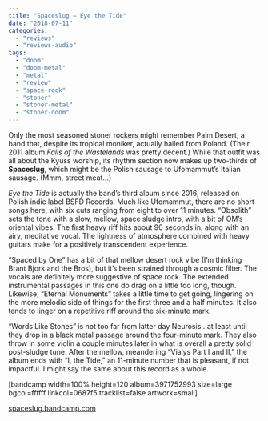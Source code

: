```yaml
---
title: "Spaceslug – Eye the Tide"
date: "2018-07-11"
categories: 
  - "reviews"
  - "reviews-audio"
tags: 
  - "doom"
  - "doom-metal"
  - "metal"
  - "review"
  - "space-rock"
  - "stoner"
  - "stoner-metal"
  - "stoner-doom"
---
```


Only the most seasoned stoner rockers might remember Palm Desert, a band that, despite its tropical moniker, actually hailed from Poland. (Their 2011 album _Falls of the Wastelands_ was pretty decent.) While that outfit was all about the Kyuss worship, its rhythm section now makes up two-thirds of **Spaceslug**, which might be the Polish sausage to Ufomammut’s Italian sausage. (Mmm, street meat…)

_Eye the Tide_ is actually the band’s third album since 2016, released on Polish indie label BSFD Records. Much like Ufomammut, there are no short songs here, with six cuts ranging from eight to over 11 minutes. “Obsolith” sets the tone with a slow, mellow, space sludge intro, with a bit of OM’s oriental vibes. The first heavy riff hits about 90 seconds in, along with an airy, meditative vocal. The lightness of atmosphere combined with heavy guitars make for a positively transcendent experience.

“Spaced by One” has a bit of that mellow desert rock vibe (I’m thinking Brant Bjork and the Bros), but it’s been strained through a cosmic filter. The vocals are definitely more suggestive of space rock. The extended instrumental passages in this one do drag on a little too long, though. Likewise, “Eternal Monuments” takes a little time to get going, lingering on the more melodic side of things for the first three and a half minutes. It also tends to linger on a repetitive riff around the six-minute mark.

“Words Like Stones” is not too far from latter day Neurosis…at least until they drop in a black metal passage around the four-minute mark. They also throw in some violin a couple minutes later in what is overall a pretty solid post-sludge tune. After the mellow, meandering “Vialys Part I and II,” the album ends with “I, the Tide,” an 11-minute number that is pleasant, if not impactful. I might say the same about this record as a whole.

\[bandcamp width=100% height=120 album=3971752993 size=large bgcol=ffffff linkcol=0687f5 tracklist=false artwork=small\]

[spaceslug.bandcamp.com](https://spaceslug.bandcamp.com/)
